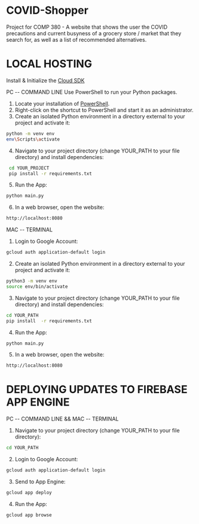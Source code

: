 # COVID-Shopper
 Project for COMP 380 - A website that shows the user the COVID precautions and current busyness of a grocery store / market that they search for, as well as a list of recommended alternatives.

# LOCAL HOSTING
   Install & Initialize the [Cloud SDK](https://cloud.google.com/sdk/docs)
   
   PC -- COMMAND LINE
   Use PowerShell to run your Python packages.
   
   1. Locate your installation of [PowerShell](https://docs.microsoft.com/en-us/powershell/scripting/install/installing-powershell-core-on-windows?view=powershell-7).
   2. Right-click on the shortcut to PowerShell and start it as an administrator.
   3. Create an isolated Python environment in a directory external to your project and activate it:
   
   ```bash
   python -m venv env
   env\Scripts\activate
   ```
   4. Navigate to your project directory (change YOUR_PATH to your file directory) and install dependencies:
   
  ```bash
   cd YOUR_PROJECT
   pip install -r requirements.txt
   ```
   
   5. Run the App:
   
   ```python
   python main.py
   ```
   
   6. In a web browser, open the website:
   
   ```bash
   http://localhost:8080
   ```
   
   MAC -- TERMINAL

   1. Login to Google Account:
   
   ```bash
   gcloud auth application-default login
   ```

  2. Create an isolated Python environment in a directory external to your project and activate it:
  
   ```bash
   python3 -m venv env
   source env/bin/activate
   ```

   3. Navigate to your project directory (change YOUR_PATH to your file directory) and install dependencies:
   
   ```bash
   cd YOUR_PATH
   pip install  -r requirements.txt
   ```
   
   4. Run the App:
   
   ```python
   python main.py
   ```
   
   5. In a web browser, open the website:
   
   ```bash
   http://localhost:8080
   ```
   
# DEPLOYING UPDATES TO FIREBASE APP ENGINE
   PC -- COMMAND LINE && MAC -- TERMINAL
   1. Navigate to your project directory (change YOUR_PATH to your file directory):
   
   ```bash
   cd YOUR_PATH
   ```
   
   2. Login to Google Account:
   
   ```bash
   gcloud auth application-default login
   ```
   
   3. Send to App Engine:
   
   ```bash
   gcloud app deploy
   ```

   4. Run the App:
   
   ```bash
   gcloud app browse
   ```
